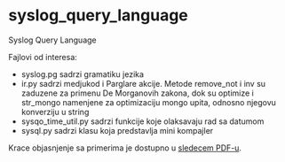 # syslog_query_language
Syslog Query Language

Fajlovi od interesa:
  - syslog.pg sadrzi gramatiku jezika
  - ir.py sadrzi medjukod i Parglare akcije. Metode remove_not i inv su zaduzene za primenu De Morganovih zakona, dok su optimize i str_mongo namenjene za optimizaciju mongo upita, odnosno njegovu konverziju u string
  - sysqo_time_util.py sadrzi funkcije koje olaksavaju rad sa datumom
  - sysql.py sadrzi klasu koja predstavlja mini kompajler
  
Krace objasnjenje sa primerima je dostupno u [sledecem PDF-u](https://drive.google.com/file/d/1KcTYrm0SQofon1eHzAUoJD1NVvmBbHQ1/view?usp=sharing).
